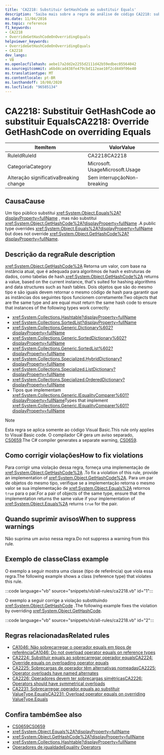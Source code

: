 ```yaml
---
title: 'CA2218: Substituir GetHashCode ao substituir Equals'
description: 'Saiba mais sobre a regra de análise de código CA2218: substituir GetHashCode ao substituir Equals'
ms.date: 11/04/2016
ms.topic: reference
f1_keywords:
- CA2218
- OverrideGetHashCodeOnOverridingEquals
helpviewer_keywords:
- OverrideGetHashCodeOnOverridingEquals
- CA2218
dev_langs:
- VB
ms.openlocfilehash: aebe17a2dd2e2255d2111d42b59edbec05564042
ms.sourcegitcommit: a6bd4cad438fe479cbd112eae10f2cd449f06e40
ms.translationtype: MT
ms.contentlocale: pt-BR
ms.lasthandoff: 10/08/2020
ms.locfileid: "96585134"
---
```

# <a name="ca2218-override-gethashcode-on-overriding-equals"></a><span data-ttu-id="ada1b-103">CA2218: Substituir GetHashCode ao substituir Equals</span><span class="sxs-lookup"><span data-stu-id="ada1b-103">CA2218: Override GetHashCode on overriding Equals</span></span>

|<span data-ttu-id="ada1b-104">Item</span><span class="sxs-lookup"><span data-stu-id="ada1b-104">Item</span></span>|<span data-ttu-id="ada1b-105">Valor</span><span class="sxs-lookup"><span data-stu-id="ada1b-105">Value</span></span>|
|-|-|
|<span data-ttu-id="ada1b-106">RuleId</span><span class="sxs-lookup"><span data-stu-id="ada1b-106">RuleId</span></span>|<span data-ttu-id="ada1b-107">CA2218</span><span class="sxs-lookup"><span data-stu-id="ada1b-107">CA2218</span></span>|
|<span data-ttu-id="ada1b-108">Categoria</span><span class="sxs-lookup"><span data-stu-id="ada1b-108">Category</span></span>|<span data-ttu-id="ada1b-109">Microsoft. Usage</span><span class="sxs-lookup"><span data-stu-id="ada1b-109">Microsoft.Usage</span></span>|
|<span data-ttu-id="ada1b-110">Alteração significativa</span><span class="sxs-lookup"><span data-stu-id="ada1b-110">Breaking change</span></span>|<span data-ttu-id="ada1b-111">Sem interrupção</span><span class="sxs-lookup"><span data-stu-id="ada1b-111">Non-breaking</span></span>|

## <a name="cause"></a><span data-ttu-id="ada1b-112">Causa</span><span class="sxs-lookup"><span data-stu-id="ada1b-112">Cause</span></span>

<span data-ttu-id="ada1b-113">Um tipo público substitui <xref:System.Object.Equals%2A?displayProperty=fullName> , mas não substitui <xref:System.Object.GetHashCode%2A?displayProperty=fullName> .</span><span class="sxs-lookup"><span data-stu-id="ada1b-113">A public type overrides <xref:System.Object.Equals%2A?displayProperty=fullName> but does not override <xref:System.Object.GetHashCode%2A?displayProperty=fullName>.</span></span>

## <a name="rule-description"></a><span data-ttu-id="ada1b-114">Descrição da regra</span><span class="sxs-lookup"><span data-stu-id="ada1b-114">Rule description</span></span>

<span data-ttu-id="ada1b-115"><xref:System.Object.GetHashCode%2A> Retorna um valor, com base na instância atual, que é adequada para algoritmos de hash e estruturas de dados, como tabelas de hash.</span><span class="sxs-lookup"><span data-stu-id="ada1b-115"><xref:System.Object.GetHashCode%2A> returns a value, based on the current instance, that's suited for hashing algorithms and data structures such as hash tables.</span></span> <span data-ttu-id="ada1b-116">Dois objetos que são do mesmo tipo e são iguais devem retornar o mesmo código de hash para garantir que as instâncias dos seguintes tipos funcionem corretamente:</span><span class="sxs-lookup"><span data-stu-id="ada1b-116">Two objects that are the same type and are equal must return the same hash code to ensure that instances of the following types work correctly:</span></span>

- <xref:System.Collections.Hashtable?displayProperty=fullName>
- <xref:System.Collections.SortedList?displayProperty=fullName>
- <xref:System.Collections.Generic.Dictionary%602?displayProperty=fullName>
- <xref:System.Collections.Generic.SortedDictionary%602?displayProperty=fullName>
- <xref:System.Collections.Generic.SortedList%602?displayProperty=fullName>
- <xref:System.Collections.Specialized.HybridDictionary?displayProperty=fullName>
- <xref:System.Collections.Specialized.ListDictionary?displayProperty=fullName>
- <xref:System.Collections.Specialized.OrderedDictionary?displayProperty=fullName>
- <span data-ttu-id="ada1b-117">Tipos que implementam <xref:System.Collections.Generic.IEqualityComparer%601?displayProperty=fullName></span><span class="sxs-lookup"><span data-stu-id="ada1b-117">Types that implement <xref:System.Collections.Generic.IEqualityComparer%601?displayProperty=fullName></span></span>

> [!NOTE]
> <span data-ttu-id="ada1b-118">Esta regra se aplica somente ao código Visual Basic.</span><span class="sxs-lookup"><span data-stu-id="ada1b-118">This rule only applies to Visual Basic code.</span></span> <span data-ttu-id="ada1b-119">O compilador C# gera um aviso separado, [CS0659](../../../csharp/misc/cs0659.md).</span><span class="sxs-lookup"><span data-stu-id="ada1b-119">The C# compiler generates a separate warning, [CS0659](../../../csharp/misc/cs0659.md).</span></span>

## <a name="how-to-fix-violations"></a><span data-ttu-id="ada1b-120">Como corrigir violações</span><span class="sxs-lookup"><span data-stu-id="ada1b-120">How to fix violations</span></span>

<span data-ttu-id="ada1b-121">Para corrigir uma violação dessa regra, forneça uma implementação de <xref:System.Object.GetHashCode%2A> .</span><span class="sxs-lookup"><span data-stu-id="ada1b-121">To fix a violation of this rule, provide an implementation of <xref:System.Object.GetHashCode%2A>.</span></span> <span data-ttu-id="ada1b-122">Para um par de objetos do mesmo tipo, verifique se a implementação retorna o mesmo valor se sua implementação de <xref:System.Object.Equals%2A> retornos `true` para o par.</span><span class="sxs-lookup"><span data-stu-id="ada1b-122">For a pair of objects of the same type, ensure that the implementation returns the same value if your implementation of <xref:System.Object.Equals%2A> returns `true` for the pair.</span></span>

## <a name="when-to-suppress-warnings"></a><span data-ttu-id="ada1b-123">Quando suprimir avisos</span><span class="sxs-lookup"><span data-stu-id="ada1b-123">When to suppress warnings</span></span>

<span data-ttu-id="ada1b-124">Não suprima um aviso nessa regra.</span><span class="sxs-lookup"><span data-stu-id="ada1b-124">Do not suppress a warning from this rule.</span></span>

## <a name="class-example"></a><span data-ttu-id="ada1b-125">Exemplo de classe</span><span class="sxs-lookup"><span data-stu-id="ada1b-125">Class example</span></span>

<span data-ttu-id="ada1b-126">O exemplo a seguir mostra uma classe (tipo de referência) que viola essa regra.</span><span class="sxs-lookup"><span data-stu-id="ada1b-126">The following example shows a class (reference type) that violates this rule.</span></span>

:::code language="vb" source="snippets/vb/all-rules/ca2218.vb" id="1":::

<span data-ttu-id="ada1b-127">O exemplo a seguir corrige a violação substituindo <xref:System.Object.GetHashCode> .</span><span class="sxs-lookup"><span data-stu-id="ada1b-127">The following example fixes the violation by overriding <xref:System.Object.GetHashCode>.</span></span>

:::code language="vb" source="snippets/vb/all-rules/ca2218.vb" id="2":::

## <a name="related-rules"></a><span data-ttu-id="ada1b-128">Regras relacionadas</span><span class="sxs-lookup"><span data-stu-id="ada1b-128">Related rules</span></span>

- [<span data-ttu-id="ada1b-129">CA1046: Não sobrecarregar o operador equals em tipos de referência</span><span class="sxs-lookup"><span data-stu-id="ada1b-129">CA1046: Do not overload operator equals on reference types</span></span>](ca1046.md)
- [<span data-ttu-id="ada1b-130">CA2224: Substituir equals ao sobrecarregar operador equals</span><span class="sxs-lookup"><span data-stu-id="ada1b-130">CA2224: Override equals on overloading operator equals</span></span>](ca2224.md)
- [<span data-ttu-id="ada1b-131">CA2225: Sobrecargas de operador têm alternativas nomeadas</span><span class="sxs-lookup"><span data-stu-id="ada1b-131">CA2225: Operator overloads have named alternates</span></span>](ca2225.md)
- [<span data-ttu-id="ada1b-132">CA2226: Operadores devem ter sobrecargas simétricas</span><span class="sxs-lookup"><span data-stu-id="ada1b-132">CA2226: Operators should have symmetrical overloads</span></span>](ca2226.md)
- [<span data-ttu-id="ada1b-133">CA2231: Sobrecarregar operador equals ao substituir ValueType.Equals</span><span class="sxs-lookup"><span data-stu-id="ada1b-133">CA2231: Overload operator equals on overriding ValueType.Equals</span></span>](ca2231.md)

## <a name="see-also"></a><span data-ttu-id="ada1b-134">Confira também</span><span class="sxs-lookup"><span data-stu-id="ada1b-134">See also</span></span>

- [<span data-ttu-id="ada1b-135">CS0659</span><span class="sxs-lookup"><span data-stu-id="ada1b-135">CS0659</span></span>](../../../csharp/misc/cs0659.md)
- <xref:System.Object.Equals%2A?displayProperty=fullName>
- <xref:System.Object.GetHashCode%2A?displayProperty=fullName>
- <xref:System.Collections.Hashtable?displayProperty=fullName>
- [<span data-ttu-id="ada1b-136">Operadores de igualdade</span><span class="sxs-lookup"><span data-stu-id="ada1b-136">Equality Operators</span></span>](../../../standard/design-guidelines/equality-operators.md)
